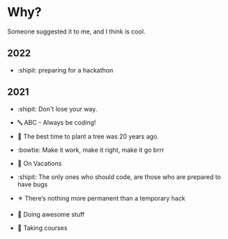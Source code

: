 # Why?

Someone suggested it to me, and I think is cool.

## 2022

- :shipit: preparing for a hackathon

## 2021

- :shipit: Don't lose your way.

- :abc: ABC - Always be coding!

- :evergreen_tree: The best time to plant a tree was 20 years ago.

- :bowtie: Make it work, make it right, make it go brrr

- :palm_tree: On Vacations

- :shipit: The only ones who should code, are those who are prepared to have
  bugs

- :eight_pointed_black_star: There’s nothing more permanent than a temporary
  hack

- :dart: Doing awesome stuff

- :t-rex: Taking courses
